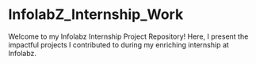 # InfolabZ_Internship_Work
Welcome to my Infolabz Internship Project Repository! Here, I present the impactful projects I contributed to during my enriching internship at Infolabz.
